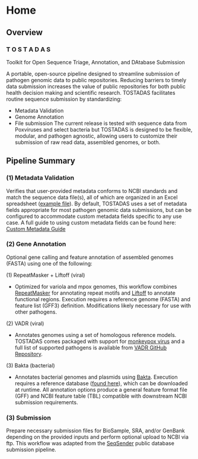 # Home

## Overview

### T O S T A D A S

Toolkit for Open Sequence Triage, Annotation, and DAtabase Submission

A portable, open-source pipeline designed to streamline submission of pathogen genomic data to public repositories. Reducing barriers to timely data submission increases the value of public repositories for both public health decision making and scientific research. TOSTADAS facilitates routine sequence submission by standardizing:

*   Metadata Validation
*   Genome Annotation
*   File submission The current release is tested with sequence data from Poxviruses and select bacteria but TOSTADAS is designed to be flexible, modular, and pathogen agnostic, allowing users to customize their submission of raw read data, assembled genomes, or both.

## Pipeline Summary

### (1) Metadata Validation

Verifies that user-provided metadata conforms to NCBI standards and match the sequence data file(s), all of which are organized in an Excel spreadsheet ([example file](https://github.com/CDCgov/tostadas/blob/dev/assets/metadata_template.xlsx)). By default, TOSTADAS uses a set of metadata fields appropriate for most pathogen genomic data submissions, but can be configured to accommodate custom metadata fields specific to any use case. A full guide to using custom metadata fields can be found here: [Custom Metadata Guide](https://github.com/CDCgov/tostadas/blob/457242fb15973f69cb3578367317a8b5e7c619f7/docs/custom_metadata_guide.md)

### (2) Gene Annotation

Optional gene calling and feature annotation of assembled genomes (FASTA) using one of the following:

(1) RepeatMasker + Liftoff (viral)

*   Optimized for variola and mpox genomes, this workflow combines [RepeatMasker](https://www.repeatmasker.org/) for annotating repeat motifs and [Liftoff](https://github.com/agshumate/Liftoff) to annotate functional regions. Execution requires a reference genome (FASTA) and feature list (GFF3) definition. Modifications likely necessary for use with other pathogens.

(2) VADR (viral)

*   Annotates genomes using a set of homologous reference models. TOSTADAS comes packaged with support for [monkeypox virus](https://github.com/CDCgov/tostadas/tree/master/vadr_files/mpxv-models) and a full list of supported pathogens is available from [VADR GitHub Repository](https://github.com/ncbi/vadr).

(3) Bakta (bacterial)

*   Annotates bacterial genomes and plasmids using [Bakta](https://github.com/CDCgov/tostadas/tree/master#gene-annotation). Execution requires a reference database ([found here](https://zenodo.org/records/10522951)), which can be downloaded at runtime. All annotation options produce a general feature format file (GFF) and NCBI feature table (TBL) compatible with downstream NCBI submission requirements.

### (3) Submission

Prepare necessary submission files for BioSample, SRA, and/or GenBank depending on the provided inputs and perform optional upload to NCBI via ftp. This workflow was adapted from the [SeqSender](https://github.com/CDCgov/seqsender) public database submission pipeline.
